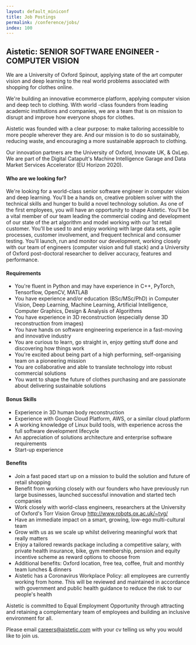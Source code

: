 ```yaml
---
layout: default_miniconf
title: Job Postings
permalink: /conference/jobs/
index: 100
---
```


## Aistetic: SENIOR SOFTWARE ENGINEER - COMPUTER VISION

We are a University of Oxford Spinout, applying state of the art computer vision and deep learning to the real world problems associated with shopping for clothes online.

We're building an innovative ecommerce platform, applying computer vision and deep tech to clothing. With world -class founders from leading academic institutions and companies, we are a team that is on mission to disrupt and improve how everyone shops for clothes.

Aistetic was founded with a clear purpose: to make tailoring accessible to more people wherever they are. And our mission is to do so sustainably, reducing waste, and encouraging a more sustainable approach to clothing.

Our innovation partners are the University of Oxford, Innovate UK, & OxLep. We are part of the Digital Catapult's Machine Intelligence Garage and Data Market Services Accelerator (EU Horizon 2020).

#### Who are we looking for?

We're looking for a world-class senior software engineer in computer vision and deep learning. You'll be a hands on, creative problem solver with the technical skills and hunger to build a novel technology solution. As one of the first employees, you will have an opportunity to shape Aistetic. You'll be a vital member of our team leading the commercial coding and development of our state of the art algorithm and model working with our 1st retail customer.  You'll be used to and enjoy working with large data sets, agile processes, customer involvement, and frequent technical and consumer testing. You'll launch, run and monitor our development, working closely with our team of engineers (computer vision and full stack) and a University of Oxford post-doctoral researcher to deliver accuracy, features and performance.

#### Requirements

-   You're fluent in Python and may have experience in C++, PyTorch, Tensorflow, OpenCV, MATLAB
-   You have experience and/or education (BSc/MSc/PhD) in Computer Vision, Deep Learning, Machine Learning, Artificial Intelligence, Computer Graphics, Design & Analysis of Algorithms
-   You have experience in 3D reconstruction (especially dense 3D reconstruction from images)
-   You have hands on software engineering experience in a fast-moving and innovative industry
-   You are curious to learn, go straight in, enjoy getting stuff done and discovering how things work
-   You're excited about being part of a high performing, self-organising team on a pioneering mission
-   You are collaborative and able to translate technology into robust commercial solutions
-   You want to shape the future of clothes purchasing and are passionate about delivering sustainable solutions

#### Bonus Skills

-   Experience in 3D human body reconstruction 
-   Experience with Google Cloud Platform, AWS, or a similar cloud platform
-   A working knowledge of Linux build tools, with experience across the full software development lifecycle
-   An appreciation of solutions architecture and enterprise software requirements
-   Start-up experience

#### Benefits

-   Join a fast paced start up on a mission to build the solution and future of retail shopping
-   Benefit from working closely with our founders who have previously run large businesses, launched successful innovation and started tech companies
-   Work closely with world-class engineers, researchers at the University of Oxford's Torr Vision Group <http://www.robots.ox.ac.uk/~tvg/>
-   Have an immediate impact on a smart, growing, low-ego multi-cultural team
-   Grow with us as we scale up whilst delivering meaningful work that really matters
-   Enjoy a tailored rewards package including a competitive salary, with private health insurance, bike, gym membership, pension and equity incentive scheme as reward options to choose from
-   Additional benefits: Oxford location, free tea, coffee, fruit and monthly team lunches & dinners
-   Aistetic has a Coronavirus Workplace Policy: all employees are currently working from home. This will be reviewed and maintained in accordance with government and public health guidance to reduce the risk to our people's health

Aistetic is committed to Equal Employment Opportunity through attracting and retaining a complementary team of employees and building an inclusive environment for all.

Please email <careers@aistetic.com> with your cv telling us why you would like to join us.
